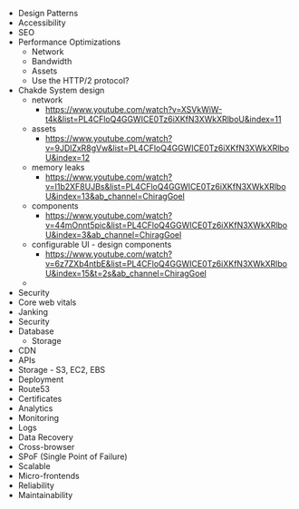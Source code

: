 -   Design Patterns
-   Accessibility
-   SEO
-   Performance Optimizations
    -   Network
    -   Bandwidth
    -   Assets
    -   Use the HTTP/2 protocol?
-   Chakde System design
    -   network
        -   https://www.youtube.com/watch?v=XSVkWiW-t4k&list=PL4CFloQ4GGWICE0Tz6iXKfN3XWkXRlboU&index=11
    -   assets
        -   https://www.youtube.com/watch?v=9JDlZxR8gVw&list=PL4CFloQ4GGWICE0Tz6iXKfN3XWkXRlboU&index=12
    -   memory leaks
        -   https://www.youtube.com/watch?v=I1b2XF8UJBs&list=PL4CFloQ4GGWICE0Tz6iXKfN3XWkXRlboU&index=13&ab_channel=ChiragGoel
    -   components
        -   https://www.youtube.com/watch?v=44mOnnt5pic&list=PL4CFloQ4GGWICE0Tz6iXKfN3XWkXRlboU&index=3&ab_channel=ChiragGoel
    -   configurable UI - design components
        -   https://www.youtube.com/watch?v=6z7ZXb4ntbE&list=PL4CFloQ4GGWICE0Tz6iXKfN3XWkXRlboU&index=15&t=2s&ab_channel=ChiragGoel
    -   
-   Security
-   Core web vitals
-   Janking
-   Security
-   Database
    -   Storage
-   CDN
-   APIs
-   Storage - S3, EC2, EBS
-   Deployment
-   Route53
-   Certificates
-   Analytics
-   Monitoring
-   Logs
-   Data Recovery
-   Cross-browser
-   SPoF (Single Point of Failure)
-   Scalable
-   Micro-frontends
-   Reliability
-   Maintainability